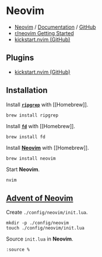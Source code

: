 # Neovim

- [Neovim](https://neovim.io) / [Documentation](https://neovim.io/doc/) / [GitHub](https://github.com/neovim/neovim)
- [r/neovim Getting Started](https://www.reddit.com/r/neovim/wiki/index/getting-started/)
- [kickstart.nvim (GitHub)](https://github.com/nvim-lua/kickstart.nvim)

## Plugins

- [kickstart.nvim (GitHub)](https://github.com/nvim-lua/kickstart.nvim)

## Installation

Install [**`ripgrep`**](https://github.com/BurntSushi/ripgrep?tab=readme-ov-file#installation) with [[Homebrew]].

```shell
brew install ripgrep
```

Install [**`fd`**](https://github.com/sharkdp/fd?tab=readme-ov-file#installation) with [[Homebrew]].

```shell
brew install fd
```

Install [**Neovim**](https://neovim.io) with [[Homebrew]].

```zsh
brew install neovim
```

Start **Neovim**.

```shell
nvim
```

## [Advent of Neovim](https://www.youtube.com/playlist?list=PLep05UYkc6wTyBe7kPjQFWVXTlhKeQejM)

Create `./config/neovim/init.lua`.

```shell
mkdir -p ./config/neovim
touch ./config/neovim/init.lua
```

Source `init.lua` in **Neovim**.

```vim
:source %
```

